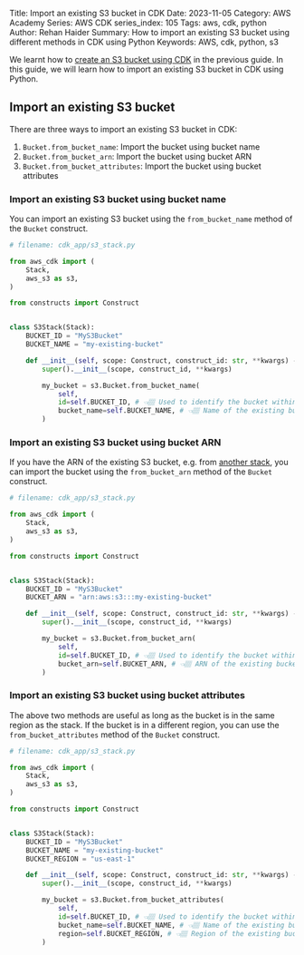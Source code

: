 Title: Import an existing S3 bucket in CDK
Date: 2023-11-05
Category: AWS Academy
Series: AWS CDK
series_index: 105
Tags: aws, cdk, python
Author: Rehan Haider
Summary: How to import an existing S3 bucket using different methods in CDK using Python
Keywords: AWS, cdk, python, s3


We learnt how to [create an S3 bucket using CDK]({filename}50000100-cdk-create-s3-bucket.md) in the previous guide. In this guide, we will learn how to import an existing S3 bucket in CDK using Python.

## Import an existing S3 bucket

There are three ways to import an existing S3 bucket in CDK:

1. `Bucket.from_bucket_name`: Import the bucket using bucket name
2. `Bucket.from_bucket_arn`: Import the bucket using bucket ARN
3. `Bucket.from_bucket_attributes`: Import the bucket using bucket attributes


### Import an existing S3 bucket using bucket name

You can import an existing S3 bucket using the `from_bucket_name` method of the `Bucket` construct. 

```python
# filename: cdk_app/s3_stack.py

from aws_cdk import (
    Stack,
    aws_s3 as s3,
)

from constructs import Construct


class S3Stack(Stack):
    BUCKET_ID = "MyS3Bucket"
    BUCKET_NAME = "my-existing-bucket"

    def __init__(self, scope: Construct, construct_id: str, **kwargs) -> None:
        super().__init__(scope, construct_id, **kwargs)

        my_bucket = s3.Bucket.from_bucket_name(
            self,
            id=self.BUCKET_ID, # 👈🏽 Used to identify the bucket within CDK
            bucket_name=self.BUCKET_NAME, # 👈🏽 Name of the existing bucket
        )
```


### Import an existing S3 bucket using bucket ARN

If you have the ARN of the existing S3 bucket, e.g. from [another stack]({filename}50000050-cdk-multiple-stacks.md), you can import the bucket using the `from_bucket_arn` method of the `Bucket` construct. 

```python
# filename: cdk_app/s3_stack.py

from aws_cdk import (
    Stack,
    aws_s3 as s3,
)

from constructs import Construct


class S3Stack(Stack):
    BUCKET_ID = "MyS3Bucket"
    BUCKET_ARN = "arn:aws:s3:::my-existing-bucket"

    def __init__(self, scope: Construct, construct_id: str, **kwargs) -> None:
        super().__init__(scope, construct_id, **kwargs)

        my_bucket = s3.Bucket.from_bucket_arn(
            self,
            id=self.BUCKET_ID, # 👈🏽 Used to identify the bucket within CDK
            bucket_arn=self.BUCKET_ARN, # 👈🏽 ARN of the existing bucket
        )
```

### Import an existing S3 bucket using bucket attributes

The above two methods are useful as long as the bucket is in the same region as the stack. If the bucket is in a different region, you can use the `from_bucket_attributes` method of the `Bucket` construct. 

```python
# filename: cdk_app/s3_stack.py

from aws_cdk import (
    Stack,
    aws_s3 as s3,
)

from constructs import Construct


class S3Stack(Stack):
    BUCKET_ID = "MyS3Bucket"
    BUCKET_NAME = "my-existing-bucket"
    BUCKET_REGION = "us-east-1"

    def __init__(self, scope: Construct, construct_id: str, **kwargs) -> None:
        super().__init__(scope, construct_id, **kwargs)

        my_bucket = s3.Bucket.from_bucket_attributes(
            self,
            id=self.BUCKET_ID, # 👈🏽 Used to identify the bucket within CDK
            bucket_name=self.BUCKET_NAME, # 👈🏽 Name of the existing bucket
            region=self.BUCKET_REGION, # 👈🏽 Region of the existing bucket
        )
```